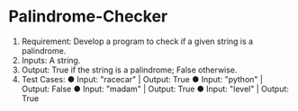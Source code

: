 # Palindrome-Checker

1.	Requirement: Develop a program to check if a given string is a palindrome.
2.	Inputs: A string.
3.	Output: True if the string is a palindrome; False otherwise.
4.	Test Cases:
●	Input: "racecar" | Output: True
●	Input: "python" | Output: False
●	Input: "madam" | Output: True
●	Input: "level" | Output: True
